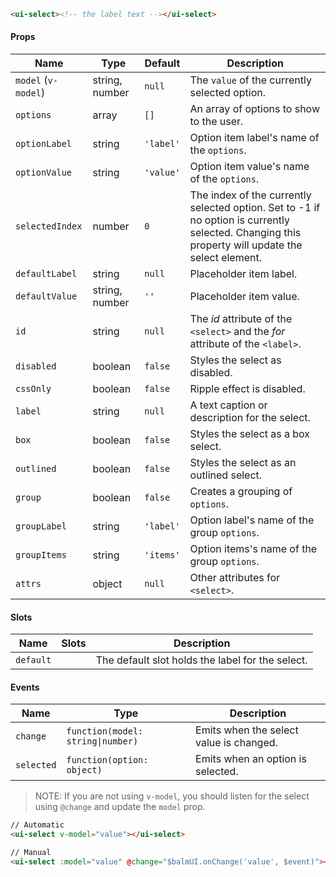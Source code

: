```html
<ui-select><!-- the label text --></ui-select>
```

#### Props

| Name                | Type           | Default   | Description                                                                                                                                      |
| ------------------- | -------------- | --------- | ------------------------------------------------------------------------------------------------------------------------------------------------ |
| `model` (`v-model`) | string, number | `null`    | The `value` of the currently selected option.                                                                                                    |
| `options`           | array          | `[]`      | An array of options to show to the user.                                                                                                         |
| `optionLabel`       | string         | `'label'` | Option item label's name of the `options`.                                                                                                       |
| `optionValue`       | string         | `'value'` | Option item value's name of the `options`.                                                                                                       |
| `selectedIndex`     | number         | `0`       | The index of the currently selected option. Set to -1 if no option is currently selected. Changing this property will update the select element. |
| `defaultLabel`      | string         | `null`    | Placeholder item label.                                                                                                                          |
| `defaultValue`      | string, number | `''`      | Placeholder item value.                                                                                                                          |
| `id`                | string         | `null`    | The _id_ attribute of the `<select>` and the _for_ attribute of the `<label>`.                                                                   |
| `disabled`          | boolean        | `false`   | Styles the select as disabled.                                                                                                                   |
| `cssOnly`           | boolean        | `false`   | Ripple effect is disabled.                                                                                                                       |
| `label`             | string         | `null`    | A text caption or description for the select.                                                                                                    |
| `box`               | boolean        | `false`   | Styles the select as a box select.                                                                                                               |
| `outlined`          | boolean        | `false`   | Styles the select as an outlined select.                                                                                                         |
| `group`             | boolean        | `false`   | Creates a grouping of `options`.                                                                                                                 |
| `groupLabel`        | string         | `'label'` | Option label's name of the group `options`.                                                                                                      |
| `groupItems`        | string         | `'items'` | Option items's name of the group `options`.                                                                                                      |
| `attrs`             | object         | `null`    | Other attributes for `<select>`.                                                                                                                 |

#### Slots

| Name      | Slots | Description                                      |
| --------- | ----- | ------------------------------------------------ |
| `default` |       | The default slot holds the label for the select. |

#### Events

| Name       | Type                              | Description                             |
| ---------- | --------------------------------- | --------------------------------------- |
| `change`   | `function(model: string\|number)` | Emits when the select value is changed. |
| `selected` | `function(option: object)`        | Emits when an option is selected.       |

> NOTE: If you are not using `v-model`, you should listen for the select using `@change` and update the `model` prop.

```html
// Automatic
<ui-select v-model="value"></ui-select>

// Manual
<ui-select :model="value" @change="$balmUI.onChange('value', $event)"></ui-select>
```
